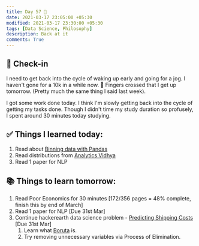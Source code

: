 ```yaml
---
title: Day 57 🍔
date: 2021-03-17 23:05:00 +05:30
modified: 2021-03-17 23:30:00 +05:30
tags: [Data Science, Philosophy]
description: Back at it
comments: True
---
```


## 📩 Check-in

I need to get back into the cycle of waking up early and going for a jog. I haven't gone for a 10k in a while now.
🤞 Fingers crossed that I get up tomorrow. (Pretty much the same thing I said last week).

I got some work done today. I think I'm slowly getting back into the cycle of getting my tasks done. Though I didn't time my study duration so profusely, I spent around 30 minutes today studying.

## ✅ Things I learned today:

1. Read about <a href="https://pbpython.com/pandas-qcut-cut.html" rel="noopener" target="_blank">Binning data with Pandas</a>
2. Read distributions from <a href="https://www.analyticsvidhya.com/blog/2017/09/6-probability-distributions-data-science/" rel="noopener" target="_blank">Analytics Vidhya</a>
3. Read 1 paper for NLP

## 📚 Things to learn tomorrow:

1. Read Poor Economics for 30 minutes [172/356 pages = 48% complete, finish this by end of March]
2. Read 1 paper for NLP [Due 31st Mar]
3. Continue hackerearth data science problem - <a href="https://www.hackerearth.com/challenges/competitive/hackerearth-machine-learning-challenge-predict-shipping-cost/" rel="noopener" target="_blank">Predicting Shipping Costs</a> [Due 31st Mar]
   1. Learn what <a href="https://towardsdatascience.com/boruta-explained-the-way-i-wish-someone-explained-it-to-me-4489d70e154a" rel="noopener" target="_blank">Boruta</a> is.
   2. Try removing unnecessary variables via Process of Elimination.